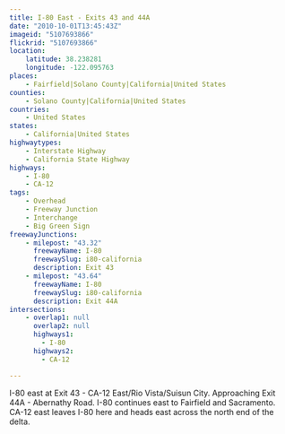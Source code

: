 ```yaml
---
title: I-80 East - Exits 43 and 44A
date: "2010-10-01T13:45:43Z"
imageid: "5107693866"
flickrid: "5107693866"
location:
    latitude: 38.238281
    longitude: -122.095763
places:
    - Fairfield|Solano County|California|United States
counties:
    - Solano County|California|United States
countries:
    - United States
states:
    - California|United States
highwaytypes:
    - Interstate Highway
    - California State Highway
highways:
    - I-80
    - CA-12
tags:
    - Overhead
    - Freeway Junction
    - Interchange
    - Big Green Sign
freewayJunctions:
    - milepost: "43.32"
      freewayName: I-80
      freewaySlug: i80-california
      description: Exit 43
    - milepost: "43.64"
      freewayName: I-80
      freewaySlug: i80-california
      description: Exit 44A
intersections:
    - overlap1: null
      overlap2: null
      highways1:
        - I-80
      highways2:
        - CA-12

---
```

I-80 east at Exit 43 - CA-12 East/Rio Vista/Suisun City. Approaching Exit 44A - Abernathy Road. I-80 continues east to Fairfield and Sacramento.  CA-12 east leaves I-80 here and heads east across the north end of the delta.
